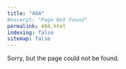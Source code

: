 ```yaml
---
title: "404"
#excerpt: "Page Not Found"
permalink: 404.html
indexing: false
sitemap: false
---
```


Sorry, but the page could not be found.
